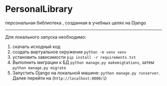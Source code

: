 # PersonalLibrary
персональная библиотека , созданная в учебных целях на Django

_______
Для локального запуска необходимо:
1) скачать исходный код
2) создать виртуальное окружение `python -m venv venv`
3) установить зависимости `pip install -r requirements.txt`
4) Выполнить миграции к БД `python manage.py makemigtations`, затем `python manage.py migrate`
5) Запустить Django на локальной машине: `python manage.py runserver`. Далее перейти на (`http://localhost:8000/1`)
